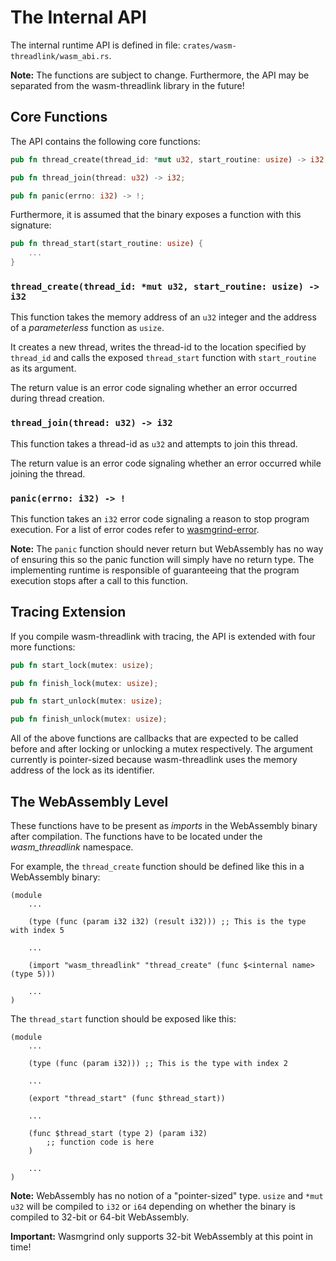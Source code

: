 # The Internal API

The internal runtime API is defined in file: `crates/wasm-threadlink/wasm_abi.rs`. 

**Note:** The functions are subject to change. Furthermore, the API may be separated from the wasm-threadlink library in the future!

## Core Functions

The API contains the following core functions:

```Rust
pub fn thread_create(thread_id: *mut u32, start_routine: usize) -> i32;

pub fn thread_join(thread: u32) -> i32;

pub fn panic(errno: i32) -> !;
```

Furthermore, it is assumed that the binary exposes a function with this signature:

```Rust
pub fn thread_start(start_routine: usize) {
    ...
}
```

### `thread_create(thread_id: *mut u32, start_routine: usize) -> i32`
This function takes the memory address of an `u32` integer and the address of a _parameterless_ function as `usize`. 

It creates a new thread, writes the thread-id to the location specified by `thread_id` and calls the exposed `thread_start` function with `start_routine` as its argument.

The return value is an error code signaling whether an error occurred during thread creation.

### `thread_join(thread: u32) -> i32`
This function takes a thread-id as `u32` and attempts to join this thread.

The return value is an error code signaling whether an error occurred while joining the thread.

### `panic(errno: i32) -> !`
This function takes an `i32` error code signaling a reason to stop program execution. For a list of error codes refer to [wasmgrind-error](../wasmgrind_error.md).

**Note:** The `panic` function should never return but WebAssembly has no way of ensuring this so the panic function will simply have no return type. The implementing runtime is responsible of guaranteeing that the program execution stops after a call to this function.

## Tracing Extension

If you compile wasm-threadlink with tracing, the API is extended with four more functions:

```Rust
pub fn start_lock(mutex: usize);

pub fn finish_lock(mutex: usize);

pub fn start_unlock(mutex: usize);

pub fn finish_unlock(mutex: usize);
```

All of the above functions are callbacks that are expected to be called before and after locking or unlocking a mutex respectively. The argument currently is pointer-sized because wasm-threadlink uses the memory address of the lock as its identifier.

## The WebAssembly Level
These functions have to be present as _imports_ in the WebAssembly binary after compilation. The functions have to be located under the *wasm_threadlink* namespace. 

For example, the `thread_create` function should be defined like this in a WebAssembly binary:

```wasm
(module
    ...
    
    (type (func (param i32 i32) (result i32))) ;; This is the type with index 5
    
    ...

    (import "wasm_threadlink" "thread_create" (func $<internal name> (type 5)))
    
    ...
)
```

The `thread_start` function should be exposed like this:

```wasm
(module
    ...

    (type (func (param i32))) ;; This is the type with index 2
    
    ...
    
    (export "thread_start" (func $thread_start))
    
    ...

    (func $thread_start (type 2) (param i32)
        ;; function code is here
    )
    
    ...
)
```


**Note:** WebAssembly has no notion of a "pointer-sized" type. `usize` and `*mut u32` will be compiled to `i32` or `i64` depending on whether the binary is compiled to 32-bit or 64-bit WebAssembly.

**Important:** Wasmgrind only supports 32-bit WebAssembly at this point in time!

